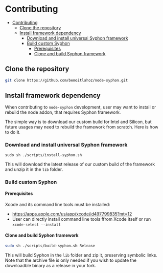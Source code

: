# Contributing

- [Contributing](#contributing)
  - [Clone the repository](#clone-the-repository)
  - [Install framework dependency](#install-framework-dependency)
    - [Download and install universal Syphon framework](#download-and-install-universal-syphon-framework)
    - [Build custom Syphon](#build-custom-syphon)
      - [Prerequisites](#prerequisites)
      - [Clone and build Syphon framework](#clone-and-build-syphon-framework)

## Clone the repository

```sh
git clone https://github.com/benoitlahoz/node-syphon.git
```

## Install framework dependency

When contributing to `node-syphon` development, user may want to install or rebuild the node addon, that requires Syphon framework.

The simple way is to download our custom build for Intel and Silicon, but future usages may need to rebuild the framework from scratch. Here is how to do it.

### Download and install universal Syphon framework

`sudo sh ./scripts/install-syphon.sh`

This will download the latest release of our custom build of the framework and unzip it in the `lib` folder.

### Build custom Syphon

#### Prerequisites

Xcode and its command line tools must be installed:

- https://apps.apple.com/us/app/xcode/id497799835?mt=12
- User can directly install command line tools ffrom Xcode itself or run `xcode-select --install`

#### Clone and build Syphon framework

```sh
sudo sh ./scripts/build-syphon.sh Release
```

This will build Syphon in the `lib` folder and zip it, preserving symbolic links. Note that the archive file is only needed if you wish to update the downloadble binary as a release in your fork.
